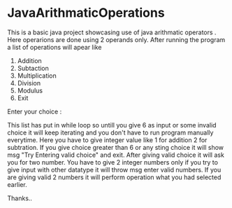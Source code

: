 # JavaArithmaticOperations

This is a basic java project showcasing use of java arithmatic operators .
Here operarions are done using 2 operands only.
After running the program a list of operations will apear like
  1. Addition
  2. Subtaction
  3. Multiplication
  4. Division
  5. Modulus
  6. Exit
  
  Enter your choice : 

This list has put in while loop so untill you give 6 as input or some invalid choice it will keep iterating and you don't have to run program manually everytime.
Here you have to give integer value like 1 for addition 2 for subtration.
If you give choice greater than 6 or any sting choice it will show msg "Try Entering valid choice" and exit.
After giving valid choice it will ask you for two number.
You have to give 2 integer numbers only if you try to give input with other datatype it will throw msg enter valid numbers.
If you are giving valid 2 numbers it will perform operation what you had selected earlier.

Thanks..
